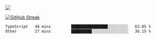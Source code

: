 ![](http://github-profile-summary-cards.vercel.app/api/cards/profile-details?username=sivori&theme=nightowl)

[![GitHub Streak](https://github-readme-streak-stats-murex-one.vercel.app?user=sivori&theme=nightowl&hide_border=true&card_width=700&card_height=200&ring=EBE011&fire=EB9B1B)](https://git.io/streak-stats)

<!--START_SECTION:waka-->

```txt
TypeScript   48 mins         ████████████████░░░░░░░░░   63.85 %
Other        27 mins         █████████░░░░░░░░░░░░░░░░   36.15 %
```

<!--END_SECTION:waka-->

